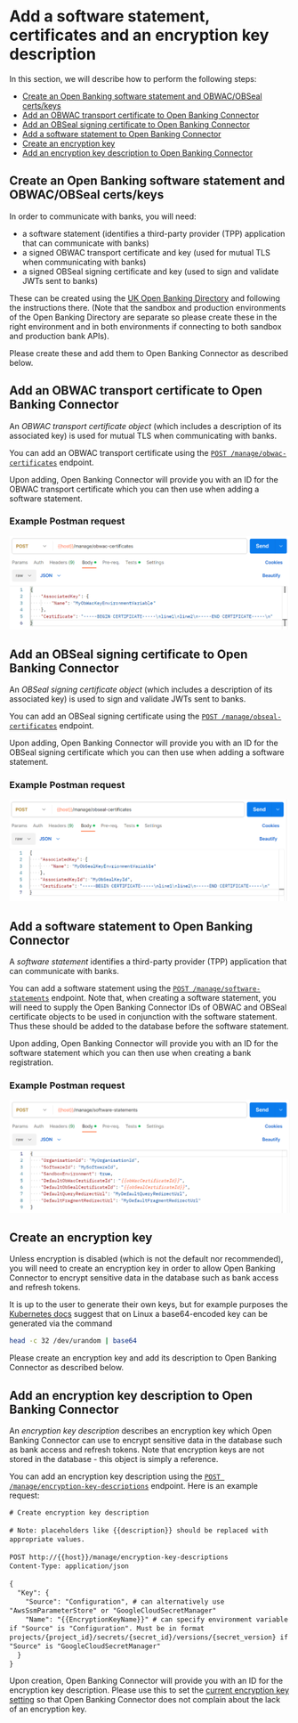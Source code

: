 # Add a software statement, certificates and an encryption key description

In this section, we will describe how to perform the following steps:

- [Create an Open Banking software statement and OBWAC/OBSeal certs/keys](#create-an-open-banking-software-statement-and-obwacobseal-certskeys)
- [Add an OBWAC transport certificate to Open Banking Connector](#add-an-obwac-transport-certificate-to-open-banking-connector)
- [Add an OBSeal signing certificate to Open Banking Connector](#add-an-obseal-signing-certificate-to-open-banking-connector)
- [Add a software statement to Open Banking Connector](#add-a-software-statement-to-open-banking-connector)
- [Create an encryption key](#create-an-encryption-key)
- [Add an encryption key description to Open Banking Connector](#add-an-encryption-key-description-to-open-banking-connector)

## Create an Open Banking software statement and OBWAC/OBSeal certs/keys

In order to communicate with banks, you will need:

- a software statement (identifies a third-party provider (TPP) application that can communicate with banks)
- a signed OBWAC transport certificate and key (used for mutual TLS when communicating with banks)
- a signed OBSeal signing certificate and key (used to sign and validate JWTs sent to banks)

These can be created using the [UK Open Banking Directory](https://directory.openbanking.org.uk/s/login/) and following
the instructions there. (Note that the sandbox and production environments of the Open Banking Directory are separate so
please create these in the right environment and in both environments if connecting to both sandbox and production bank
APIs).

Please create these and add them to Open Banking Connector as described below.

## Add an OBWAC transport certificate to Open Banking Connector

An *OBWAC transport certificate object* (which includes a description of its associated key) is used for mutual TLS when
communicating with banks.

You can add an OBWAC transport certificate using the [
`POST /manage/obwac-certificates`](../../apis/management/openapi.md) endpoint.

Upon adding, Open Banking Connector will provide you with an ID for the OBWAC transport certificate which you can then
use when adding a software statement.

### Example Postman request

![Alt text](add-obwac.png)

## Add an OBSeal signing certificate to Open Banking Connector

An *OBSeal signing certificate object* (which includes a description of its associated key) is used to sign and validate
JWTs sent to banks.

You can add an OBSeal signing certificate using the [
`POST /manage/obseal-certificates`](../../apis/management/openapi.md) endpoint.

Upon adding, Open Banking Connector will provide you with an ID for the OBSeal signing certificate which you can then
use when adding a software statement.

### Example Postman request

![Alt text](add-obseal.png)

## Add a software statement to Open Banking Connector

A *software statement* identifies a third-party provider (TPP) application that can communicate with banks.

You can add a software statement using the [`POST /manage/software-statements`](../../apis/management/openapi.md)
endpoint. Note that, when creating a software statement, you will need to supply the Open Banking Connector IDs of OBWAC
and OBSeal certificate objects to be used in conjunction with the software statement. Thus these should be added to the
database before the software statement.

Upon adding, Open Banking Connector will provide you with an ID for the software statement which you can then use when
creating a bank registration.

### Example Postman request

![Alt text](add-software-statement.png)

## Create an encryption key

Unless encryption is disabled (which is not the default nor recommended), you will need to create an encryption key in
order to allow Open Banking Connector to encrypt sensitive data in the database such as bank access and refresh tokens.

It is up to the user to generate their own keys, but for example purposes
the [Kubernetes docs](https://kubernetes.io/docs/tasks/administer-cluster/encrypt-data/#encrypting-your-data) suggest
that on Linux a base64-encoded key can be generated via the command

```bash
head -c 32 /dev/urandom | base64
```

Please create an encryption key and add its description to Open Banking Connector as described below.

## Add an encryption key description to Open Banking Connector

An *encryption key description* describes an encryption key which Open Banking Connector can use to encrypt sensitive
data in the database such as bank access and refresh tokens. Note that encryption keys are not stored in the database -
this object is simply a reference.

You can add an encryption key description using the [
`POST /manage/encryption-key-descriptions`](../../apis/management/openapi.md)
endpoint. Here is an example request:

```http
# Create encryption key description

# Note: placeholders like {{description}} should be replaced with appropriate values.

POST http://{{host}}/manage/encryption-key-descriptions
Content-Type: application/json

{
  "Key": {
    "Source": "Configuration", # can alternatively use "AwsSsmParameterStore" or "GoogleCloudSecretManager"
    "Name": "{{EncryptionKeyName}}" # can specify environment variable if "Source" is "Configuration". Must be in format projects/{project_id}/secrets/{secret_id}/versions/{secret_version} if "Source" is "GoogleCloudSecretManager"
  }
}
```

Upon creation, Open Banking Connector will provide you with an ID for the encryption key description. Please use this to
set the [current encryption key setting](../set-up-basic-configuration/README.md#encryption-key-settings) so that Open
Banking Connector does not complain about the lack of an encryption key.
